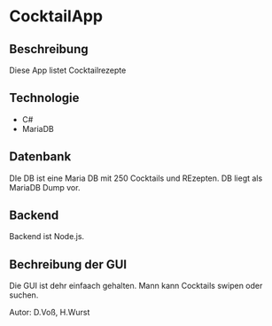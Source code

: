 # CocktailApp

## Beschreibung
Diese App listet Cocktailrezepte

## Technologie
- C#
- MariaDB

## Datenbank
DIe DB ist eine Maria DB mit 250 Cocktails und REzepten.
DB liegt als MariaDB Dump vor.

## Backend

Backend ist Node.js.

## Bechreibung der GUI

Die GUI ist dehr einfaach gehalten.
Mann kann Cocktails swipen oder suchen.

Autor: D.Voß, H.Wurst
